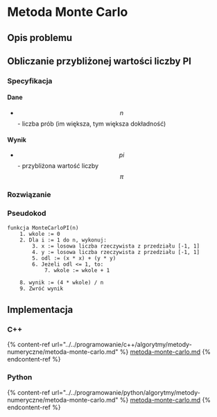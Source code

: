 # Metoda Monte Carlo

## Opis problemu

## Obliczanie przybliżonej wartości liczby PI

### Specyfikacja

#### Dane

* $$n$$ - liczba prób (im większa, tym większa dokładność)

#### Wynik

* $$pi$$ - przybliżona wartość liczby $$\pi$$

### Rozwiązanie

### Pseudokod

```
funkcja MonteCarloPI(n)
    1. wkole := 0
    2. Dla i := 1 do n, wykonuj:
        3. x := losowa liczba rzeczywista z przedziału [-1, 1]
        4. y := losowa liczba rzeczywista z przedziału [-1, 1]
        5. odl := (x * x) + (y * y)
        6. Jeżeli odl <= 1, to:
            7. wkole := wkole + 1
    
    8. wynik := (4 * wkole) / n
    9. Zwróć wynik
```

## Implementacja

### C++

{% content-ref url="../../programowanie/c++/algorytmy/metody-numeryczne/metoda-monte-carlo.md" %}
[metoda-monte-carlo.md](../../programowanie/c++/algorytmy/metody-numeryczne/metoda-monte-carlo.md)
{% endcontent-ref %}

### Python

{% content-ref url="../../programowanie/python/algorytmy/metody-numeryczne/metoda-monte-carlo.md" %}
[metoda-monte-carlo.md](../../programowanie/python/algorytmy/metody-numeryczne/metoda-monte-carlo.md)
{% endcontent-ref %}
